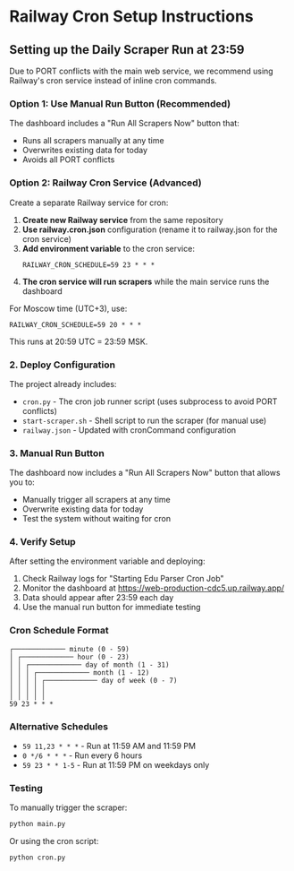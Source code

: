 # Railway Cron Setup Instructions

## Setting up the Daily Scraper Run at 23:59

Due to PORT conflicts with the main web service, we recommend using Railway's cron service instead of inline cron commands.

### Option 1: Use Manual Run Button (Recommended)

The dashboard includes a "Run All Scrapers Now" button that:
- Runs all scrapers manually at any time
- Overwrites existing data for today
- Avoids all PORT conflicts

### Option 2: Railway Cron Service (Advanced)

Create a separate Railway service for cron:

1. **Create new Railway service** from the same repository
2. **Use railway.cron.json** configuration (rename it to railway.json for the cron service)
3. **Add environment variable** to the cron service:
   ```
   RAILWAY_CRON_SCHEDULE=59 23 * * *
   ```
4. **The cron service will run scrapers** while the main service runs the dashboard

For Moscow time (UTC+3), use:
```
RAILWAY_CRON_SCHEDULE=59 20 * * *
```

This runs at 20:59 UTC = 23:59 MSK.

### 2. Deploy Configuration

The project already includes:
- `cron.py` - The cron job runner script (uses subprocess to avoid PORT conflicts)
- `start-scraper.sh` - Shell script to run the scraper (for manual use)
- `railway.json` - Updated with cronCommand configuration

### 3. Manual Run Button

The dashboard now includes a "Run All Scrapers Now" button that allows you to:
- Manually trigger all scrapers at any time
- Overwrite existing data for today
- Test the system without waiting for cron

### 4. Verify Setup

After setting the environment variable and deploying:

1. Check Railway logs for "Starting Edu Parser Cron Job"
2. Monitor the dashboard at https://web-production-cdc5.up.railway.app/
3. Data should appear after 23:59 each day
4. Use the manual run button for immediate testing

### Cron Schedule Format

```
┌───────────── minute (0 - 59)
│ ┌───────────── hour (0 - 23)
│ │ ┌───────────── day of month (1 - 31)
│ │ │ ┌───────────── month (1 - 12)
│ │ │ │ ┌───────────── day of week (0 - 7)
│ │ │ │ │
│ │ │ │ │
59 23 * * *
```

### Alternative Schedules

- `59 11,23 * * *` - Run at 11:59 AM and 11:59 PM
- `0 */6 * * *` - Run every 6 hours
- `59 23 * * 1-5` - Run at 11:59 PM on weekdays only

### Testing

To manually trigger the scraper:
```bash
python main.py
```

Or using the cron script:
```bash
python cron.py
```